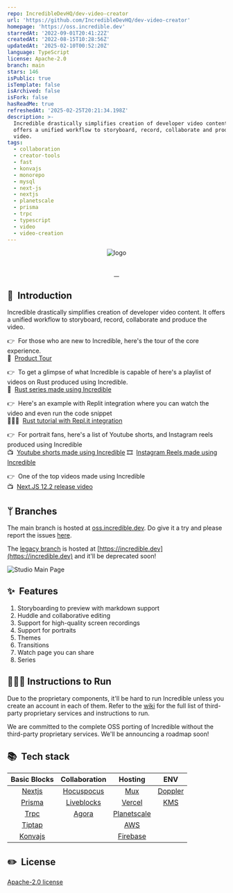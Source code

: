 ```yaml
---
repo: IncredibleDevHQ/dev-video-creator
url: 'https://github.com/IncredibleDevHQ/dev-video-creator'
homepage: 'https://oss.incredible.dev'
starredAt: '2022-09-01T20:41:22Z'
createdAt: '2022-08-15T10:28:56Z'
updatedAt: '2025-02-10T00:52:20Z'
language: TypeScript
license: Apache-2.0
branch: main
stars: 146
isPublic: true
isTemplate: false
isArchived: false
isFork: false
hasReadMe: true
refreshedAt: '2025-02-25T20:21:34.198Z'
description: >-
  Incredible drastically simplifies creation of developer video content. It
  offers a unified workflow to storyboard, record, collaborate and produce the
  video.
tags:
  - collaboration
  - creator-tools
  - fast
  - konvajs
  - monorepo
  - mysql
  - next-js
  - nextjs
  - planetscale
  - prisma
  - trpc
  - typescript
  - video
  - video-creation
---
```


<div align="center">
  <img alt="logo" src="assets/logo.png"/>
</div>

<br/>

<p align="center">
  <a aria-label="Explore documentation" href="https://github.com/IncredibleDevHQ/Incredible/wiki" target="_blank">
    <img alt="" src="https://img.shields.io/badge/Docs-383b40.svg?style=for-the-badge&logo=readthedocs&logoColor=white">
  </a>
  <a aria-label="Report an issue" href="https://github.com/IncredibleDevHQ/Incredible/issues/new/choose" target="_blank">
      <img alt="" src="https://img.shields.io/badge/Report%20bug-383b40.svg?style=for-the-badge&logo=data:image/png;base64,iVBORw0KGgoAAAANSUhEUgAAAA4AAAAOCAYAAAAfSC3RAAAACXBIWXMAAAsTAAALEwEAmpwYAAAAAXNSR0IArs4c6QAAAARnQU1BAACxjwv8YQUAAADMSURBVHgBjVILDcIwEL0uCJiESsAB4AAHWBgOcEKQgIKBg03B5mBzcLwjd9mlaZu95OWa9r32PiUqgJkj2NJeqKHnDZPs7TF6k6FPdQcVXxGGEMKs+3Oiay0bhAjdJ+jGA+EEvqiOGzjC2PkUO3DhMhZ9IFvf5OvipEm5Gjlzz1fjWWM0HVINjS0EmaZ4zE5HjUszknavgNbPs3EmmdVaMcpZb7/JXjyCI3gpmFc9E43MnGyO/1uQ/oq1XPIE32qS+d5xNngd1cCVT/4DeYu5iXz7pyIAAAAASUVORK5CYII=&logoColor=white">
  </a>
  <a aria-label="Request a feature" href="https://github.com/IncredibleDevHQ/Incredible/issues/new?assignees=&labels=feature+request&template=feature_request.yml" target="_blank">
    <img alt="" src="https://img.shields.io/badge/Request%20Feature-383b40.svg?style=for-the-badge&logo=data:image/png;base64,iVBORw0KGgoAAAANSUhEUgAAAA4AAAAOCAYAAAAfSC3RAAAACXBIWXMAAAsTAAALEwEAmpwYAAAAAXNSR0IArs4c6QAAAARnQU1BAACxjwv8YQUAAACTSURBVHgBlZJtDYYwDIRvKHglTAISJgEJrwQcIAUrOAAH4AAclDYZ4avdxpP0T9dbL7cBBkTkuX4ohYf/XCOdzNLLiTqyaVPWUqxX69VFG5BGRI0m9MjjNeGCPNOrI/5jghazeR0f1jEELZgaKXigUYThOVcp2g0FOGNruA05N6AEFvYxKKn+y0Z57OOXbLzxZX8HqsTUEzggWlEAAAAASUVORK5CYII=&logoColor=white">
  </a>
  <a aria-label="Join our community on Discord" href="https://discord.gg/jJQWQs8Fh2" target="_blank">
      <img alt="" src="https://img.shields.io/badge/Join%20our%20community-16a34a.svg?style=for-the-badge&logo=Discord&logoColor=white">
  </a>
  <br/>
</p>

## 👋 &nbsp;Introduction

Incredible drastically simplifies creation of developer video content. It offers a unified workflow to storyboard, record, collaborate and produce the video.

👉 &nbsp;For those who are new to Incredible, here's the tour of the core experience.<br/>
🚀 &nbsp;[Product Tour](https://www.loom.com/share/d5fd69a0d70f4dfd921bd4798bdb938c)

👉 &nbsp;To get a glimpse of what Incredible is capable of here's a playlist of videos on Rust produced using Incredible.<br/>
🦀 &nbsp;[Rust series made using Incredible](https://bit.ly/rust-series)

👉 &nbsp;Here's an example with Replit integration where you can watch the video and even run the code snippet<br/>
👩🏻‍💻 &nbsp;[Rust tutorial with Repl.it integration](https://incredible.dev/watch/enm-qyp-zks)

👉 &nbsp;For portrait fans, here's a list of Youtube shorts, and Instagram reels produced using Incredible<br/>
📺 &nbsp;[Youtube shorts made using Incredible](https://bit.ly/yt-ml-shorts)
🎞 &nbsp;[Instagram Reels made using Incredible](https://www.instagram.com/incredibledevhq/)

👉 &nbsp;One of the top videos made using Incredible<br/>
📺 &nbsp;[Next.JS 12.2 release video](https://youtu.be/bQqN0fK3Gjg)

## ᛘ Branches

The main branch is hosted at [oss.incredible.dev](https://oss.incredible.dev). Do give it a try and please report the issues [here](https://github.com/IncredibleDevHQ/Incredible/issues).

The [legacy branch](https://github.com/IncredibleDevHQ/Incredible/tree/legacy) is hosted at [https://incredible.dev](https://incredible.dev) and it'll be deprecated soon!

![Studio Main Page](assets/main.png)

## ✨ &nbsp;Features

1. Storyboarding to preview with markdown support
2. Huddle and collaborative editing
3. Support for high-quality screen recordings
4. Support for portraits
5. Themes
6. Transitions
7. Watch page you can share
8. Series

## 🏃🏽‍♂️ Instructions to Run

Due to the proprietary components, it'll be hard to run Incredible unless you create an account in each of them.
Refer to the [wiki](https://github.com/IncredibleDevHQ/Incredible/wiki) for the full list of third-party proprietary services and instructions to run.

We are committed to the complete OSS porting of Incredible without the third-party proprietary services. We'll be announcing a roadmap soon!

## 📚 &nbsp;Tech stack

|                  Basic Blocks                  |                Collaboration                 |                 Hosting                  |                ENV                 |
| :--------------------------------------------: | :------------------------------------------: | :--------------------------------------: | :--------------------------------: |
|  [Nextjs](https://github.com/vercel/next.js)   | [Hocuspocus](https://tiptap.dev/hocuspocus/) |         [Mux](https://mux.com/)          |  [Doppler](https://doppler.com/)   |
|   [Prisma](https://github.com/prisma/prisma)   |     [Liveblocks](https://liveblocks.io/)     |      [Vercel](https://vercel.com/)       | [KMS](https://aws.amazon.com/kms/) |
|      [Trpc](https://github.com/trpc/trpc)      |          [Agora](https://agora.io/)          | [Planetscale](https://planetscale.com/)  |                                    |
| [Tiptap](https://github.com/ueberdosis/tiptap) |                                              |      [AWS](https://aws.amazon.com/)      |                                    |
|  [Konvajs](https://github.com/konvajs/konva)   |                                              | [Firebase](https://firebase.google.com/) |                                    |

## ✏️ &nbsp;License

[Apache-2.0 license](https://github.com/IncredibleDevHQ/Incredible/blob/main/LICENSE)
